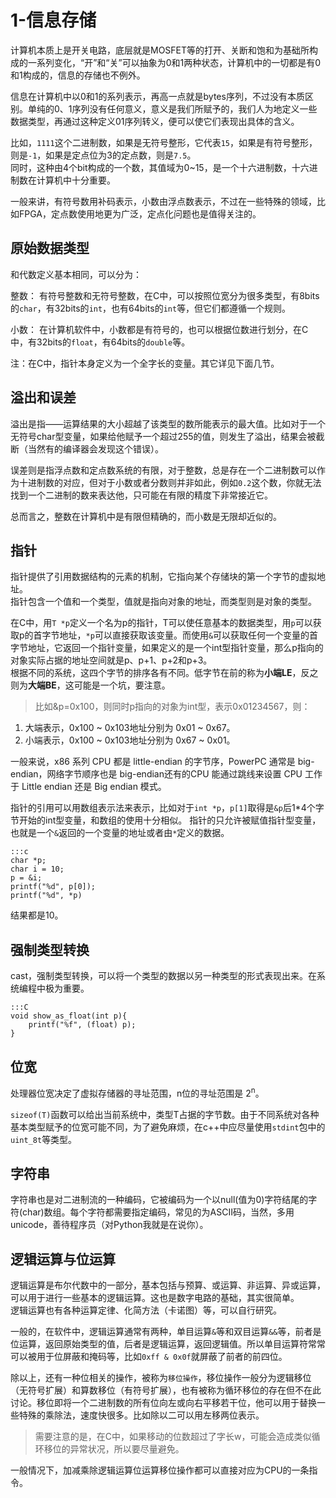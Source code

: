 # 1-信息存储

计算机本质上是开关电路，底层就是MOSFET等的打开、关断和饱和为基础所构成的一系列变化，“开”和“关”可以抽象为0和1两种状态，计算机中的一切都是有0和1构成的，信息的存储也不例外。  

信息在计算机中以0和1的系列表示，再高一点就是bytes序列，不过没有本质区别。单纯的0、1序列没有任何意义，意义是我们所赋予的，我们人为地定义一些数据类型，再通过这种定义01序列转义，便可以使它们表现出具体的含义。

比如，`1111`这个二进制数，如果是无符号整形，它代表`15`，如果是有符号整形，则是`-1`，如果是定点位为3的定点数，则是`7.5`。  
同时，这种由4个bit构成的一个数，其值域为0~15，是一个十六进制数，十六进制数在计算机中十分重要。

一般来讲，有符号数用补码表示，小数由浮点数表示，不过在一些特殊的领域，比如FPGA，定点数使用地更为广泛，定点化问题也是值得关注的。  

## 原始数据类型

和代数定义基本相同，可以分为：  

整数： 有符号整数和无符号整数，在C中，可以按照位宽分为很多类型，有8bits的`char`，有32bits的`int`，也有64bits的`int`等，但它们都遵循一个规则。  

小数： 在计算机软件中，小数都是有符号的，也可以根据位数进行划分，在C中，有32bits的`float`，有64bits的`double`等。  

注：在C中，指针本身定义为一个全字长的变量。其它详见下面几节。


## 溢出和误差

溢出是指——运算结果的大小超越了该类型的数所能表示的最大值。比如对于一个无符号char型变量，如果给他赋予一个超过255的值，则发生了溢出，结果会被截断（当然有的编译器会发现这个错误）。  

误差则是指浮点数和定点数系统的有限，对于整数，总是存在一个二进制数可以作为十进制数的对应，但对于小数或者分数则并非如此，例如`0.2`这个数，你就无法找到一个二进制的数来表达他，只可能在有限的精度下非常接近它。  

总而言之，整数在计算机中是有限但精确的，而小数是无限却近似的。  

## 指针

指针提供了引用数据结构的元素的机制，它指向某个存储块的第一个字节的虚拟地址。  
指针包含一个值和一个类型，值就是指向对象的地址，而类型则是对象的类型。  

在C中，用`T *p`定义一个名为p的指针，T可以使任意基本的数据类型，用`p`可以获取p的首字节地址，`*p`可以直接获取该变量。而使用`&`可以获取任何一个变量的首字节地址，它返回一个指针变量，如果定义的是一个int型指针变量，那么p指向的对象实际占据的地址空间就是p、p+1、p+2和p+3。  
根据不同的系统，这四个字节的排序各有不同。低字节在前的称为**小端LE**，反之则为**大端BE**，这可能是一个坑，要注意。  

>比如&p=0x100，则同时p指向的对象为int型，表示0x01234567，则：
1. 大端表示，0x100 ~ 0x103地址分别为 0x01 ~ 0x67。
2. 小端表示，0x100 ~ 0x103地址分别为 0x67 ~ 0x01。

一般来说，x86 系列 CPU 都是 little-endian 的字节序，PowerPC 通常是 big-endian，网络字节顺序也是 big-endian还有的CPU 能通过跳线来设置 CPU 工作于 Little endian 还是 Big endian 模式。  

指针的引用可以用数组表示法来表示，比如对于`int *p`，`p[1]`取得是`&p`后1\*4个字节开始的int型变量，和数组的使用十分相似。
指针的只允许被赋值指针型变量，也就是一个`&`返回的一个变量的地址或者由`*`定义的数据。  

    :::c
    char *p;
    char i = 10;
    p = &i;
    printf("%d", p[0]);
    printf("%d", *p)

结果都是10。

## 强制类型转换

cast，强制类型转换，可以将一个类型的数据以另一种类型的形式表现出来。在系统编程中极为重要。

    :::C
    void show_as_float(int p){
        printf("%f", (float) p);
    }

## 位宽

处理器位宽决定了虚拟存储器的寻址范围，n位的寻址范围是 2<sup>n</sup>。

`sizeof(T)`函数可以给出当前系统中，类型T占据的字节数。由于不同系统对各种基本类型赋予的位宽可能不同，为了避免麻烦，在c++中应尽量使用`stdint`包中的`uint_8t`等类型。

## 字符串

字符串也是对二进制流的一种编码，它被编码为一个以null(值为0)字符结尾的字符(char)数组。每个字符都需要指定编码，常见的为ASCII码，当然，多用unicode，善待程序员（对Python我就是在说你）。

## 逻辑运算与位运算

逻辑运算是布尔代数中的一部分，基本包括与预算、或运算、非运算、异或运算，可以用于进行一些基本的逻辑运算。这也是数字电路的基础，其实很简单。  
逻辑运算也有各种运算定律、化简方法（卡诺图）等，可以自行研究。  

一般的，在软件中，逻辑运算通常有两种，单目运算`&`等和双目运算`&&`等，前者是位运算，返回原始类型的值，后者是逻辑运算，返回逻辑值。所以单目运算符常常可以被用于位屏蔽和掩码等，比如`0xff & 0x0f`就屏蔽了前者的前四位。

除以上，还有一种位相关的操作，被称为`移位操作`，移位操作一般分为逻辑移位（无符号扩展）和算数移位（有符号扩展），也有被称为循环移位的存在但不在此讨论。移位即将一个二进制数的所有位向左或向右平移若干位，他可以用于替换一些特殊的乘除法，速度快很多。比如除以二可以用左移两位表示。  

>需要注意的是，在C中，如果移动的位数超过了字长w，可能会造成类似循环移位的异常状况，所以要尽量避免。  

一般情况下，加减乘除逻辑运算位运算移位操作都可以直接对应为CPU的一条指令。  